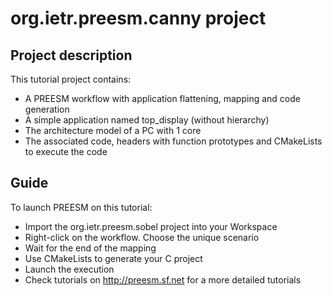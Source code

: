 # org.ietr.preesm.canny project
## Project description 

This tutorial project contains:

* A PREESM workflow with application flattening, mapping and code generation
* A simple application named top_display (without hierarchy)
* The architecture model of a PC with 1 core
* The associated code, headers with function prototypes and CMakeLists to execute the code

## Guide
To launch PREESM on this tutorial:

* Import the org.ietr.preesm.sobel project into your Workspace
* Right-click on the workflow. Choose the unique scenario
* Wait for the end of the mapping
* Use CMakeLists to generate your C project
* Launch the execution
* Check tutorials on http://preesm.sf.net for a more detailed tutorials
